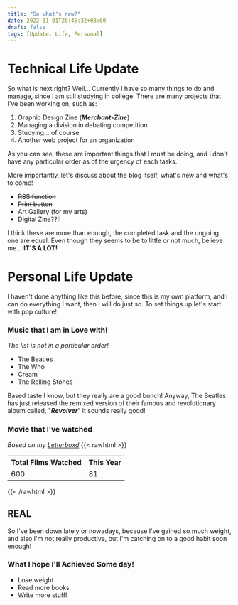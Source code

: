 ```yaml
---
title: "So what's new?"
date: 2022-11-01T20:45:32+08:00
draft: false
tags: [Update, Life, Personal]
---
```


# Technical Life Update

So what is next right? Well...
Currently I have so many things to do and manage, since I am still studying in college. There are many projects that I've been working on, such as:
1. Graphic Design Zine (***Merchant-Zine***)
2. Managing a division in debating competition
3. Studying... of course
4. Another web project for an organization

As you can see, these are important things that I must be doing, and I don't have any particular order as of the urgency of each tasks.

More importantly, let's discuss about the blog itself, what's new and what's to come!
- ~~RSS function~~
- ~~Print button~~
- Art Gallery (for my arts)
- Digital Zine??!!

I think these are more than enough, the completed task and the ongoing one are equal. Even though they seems to be to little or not much, believe me... **IT'S A LOT!** 

# Personal Life Update
I haven't done anything like this before, since this is my own platform, and I can do everything I want, then I will do just so. To set things up let's start with pop culture!

### Music that I am in Love with!
*The list is not in a particular order!*
+ The Beatles
+ The Who
+ Cream
+ The Rolling Stones

Based taste I know, but they really are a good bunch! Anyway, The Beatles has just released the remixed version of their famous and revolutionary album called, "***Revolver***" it sounds really good!

### Movie that I've watched
*Based on my [Letterboxd](https://letterboxd.com/Anugerah/)*
{{< rawhtml >}}

<table>
  <tr>
    <th>Total Films Watched</th>
    <th>This Year</th>
  </tr>
  <tr>
    <td>600</td>
    <td>81</td>
    </tr>
</table>
{{< /rawhtml >}}

## REAL
So I've been down lately or nowadays, because I've gained so much weight, and also I'm not really productive, but I'm catching on to a good habit soon enough!

### What I hope I'll Achieved Some day!
- Lose weight
- Read more books
- Write more stuff!